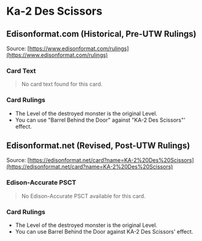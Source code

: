 # Ka-2 Des Scissors

## Edisonformat.com (Historical, Pre-UTW Rulings)

Source: [https://www.edisonformat.com/rulings](https://www.edisonformat.com/rulings)

### Card Text

> No card text found for this card.

### Card Rulings

*   The Level of the destroyed monster is the original Level.
*   You can use "Barrel Behind the Door" against "KA-2 Des Scissors"' effect.

## Edisonformat.net (Revised, Post-UTW Rulings)

Source: [https://edisonformat.net/card?name=KA-2%20Des%20Scissors](https://edisonformat.net/card?name=KA-2%20Des%20Scissors)

### Edison-Accurate PSCT

> No Edison-Accurate PSCT available for this card.

### Card Rulings

*   The Level of the destroyed monster is the original Level.
*   You can use Barrel Behind the Door against KA-2 Des Scissors' effect.
            